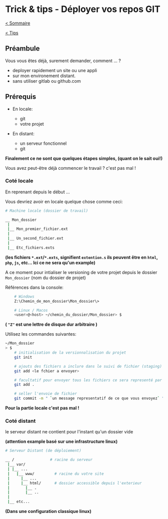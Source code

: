 # Trick & tips - Déployer vos repos GIT

[< Sommaire](/README.md)

[< Tips](./README.md)

## Préambule

Vous vous êtes déjà, surement demander, comment ... ? 
- deployer rapidement un site ou une appli
- sur mon environement distant.
- sans utiliser gitlab ou github.com

## Prérequis
- En locale:
    - git
    - votre projet

- En distant:
    - un serveur fonctionnel
    - git

**Finalement ce ne sont que quelques étapes simples, (quant on le sait oui!)**


Vous avez peut-être déjà commencer le travail ? c'est pas mal !

### Coté locale

En reprenant depuis le début ...

Vous devriez avoir en locale quelque chose comme ceci:

```bash
# Machine locale (dossier de travail)

__ Mon_dossier
 |
 |__ Mon_premier_fichier.ext
 |
 |__ Un_second_fichier.ext
 |
 |__ Etc_fichiers.exts
```
**(les fichiers `*.ext`/`*.exts`, signifient `extention.s` ils peuvent être en `html`, `php`, `js`, etc... Ici ce ne sera qu'un example)**

A ce moment pour intialiser le versioning de votre projet depuis le dossier `Mon_dossier` (nom du dossier de projet)

Références dans la console:
```bash
    # Windows
    Z:\Chemin_de_mon_dossier\Mon_dossier\>

    # Linux / Macos
    <user>@<host> ~/chemin_du_dossier/Mon_dossier> $
```
**( `"Z"` est une lettre de disque dur arbitraire )**

Utilisez les commandes suivantes:

```bash
~/Mon_dossier
> $
    # initialisation de la versionnalisation du projet
    git init

    # ajouts des fichiers a inclure dans le suivi de fichier (staging)
    git add <le fchier a envoyer>

    # facultatif pour envoyer tous les fichiers ce sera representé par un point
    git add .

    # seller l'envoie de fichier
    git commit -m " `un message representatif de ce que vous envoyez` "
```
**Pour la partie locale c'est pas mal !**


### Coté distant

le serveur distant ne contient pour l'instant qu'un dossier vide 

**(attention example basé sur une infrastructure linux)**

```bash
# Serveur Distant (de déploiement)

__ /                # racine du serveur
 |__ var/
 | |__ ...
 |   |__ www/         # racine du votre site
 |     |__ ...
 |     |__ html/      # dossier accessible depuis l'exterieur
 |       |__ .
 |       |__ ..
 |
 |__ etc...
```
**(Dans une configuration classique linux)**


